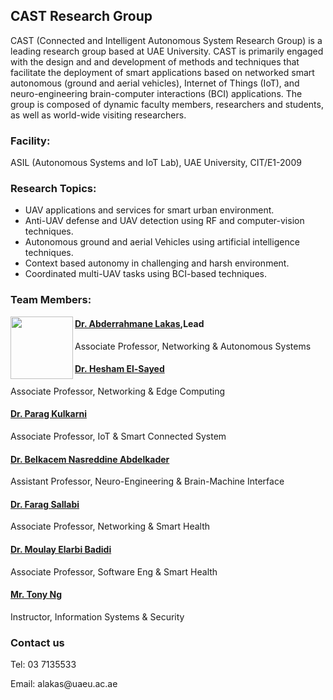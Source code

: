 ## CAST Research Group

CAST (Connected and Intelligent Autonomous System Research Group) is a leading research group based at UAE University. CAST is primarily engaged with the design and and development of methods and techniques that facilitate the deployment of smart applications based on networked smart autonomous (ground and aerial vehicles), Internet of Things (IoT), and neuro-engineering brain-computer interactions (BCI) applications. The group is composed of dynamic faculty members, researchers and students, as well as world-wide visiting researchers.



### Facility:
ASIL (Autonomous Systems and IoT Lab), UAE University, CIT/E1-2009




### Research Topics:

- UAV applications and services for smart urban environment.
- Anti-UAV defense and UAV detection using RF and computer-vision techniques.
- Autonomous ground and aerial Vehicles using artificial intelligence techniques.
- Context based autonomy in challenging and harsh environment.
- Coordinated multi-UAV tasks using BCI-based techniques.

### Team Members:
 
<img align="left" width="100" height="100" src="(https://user-images.githubusercontent.com/60743412/74016821-7edf7e00-49ac-11ea-85d5-278cfb1bb8ba.png)">

#### [Dr. Abderrahmane Lakas](https://cit.uaeu.ac.ae/en/departments/cne/profile.shtml?email=alakas@uaeu.ac.ae),Lead
Associate Professor, Networking & Autonomous Systems

#### [Dr. Hesham El-Sayed](https://cit.uaeu.ac.ae/en/departments/cne/profile.shtml?email=helsayed@uaeu.ac.ae)
Associate Professor, Networking & Edge Computing

#### [Dr. Parag Kulkarni](https://cit.uaeu.ac.ae/en/departments/cne/profile.shtml?email=parag@uaeu.ac.ae)
Associate Professor, IoT & Smart Connected System

#### [Dr. Belkacem Nasreddine Abdelkader](https://cit.uaeu.ac.ae/en/departments/cne/profile.shtml?email=belkacem@uaeu.ac.ae)
Assistant Professor, Neuro-Engineering & Brain-Machine Interface

#### [Dr. Farag Sallabi](https://cit.uaeu.ac.ae/en/departments/cne/profile.shtml?email=f.sallabi@uaeu.ac.ae)
Associate Professor, Networking & Smart Health

#### [Dr. Moulay Elarbi Badidi](https://cit.uaeu.ac.ae/en/departments/csse/profile.shtml?email=ebadidi@uaeu.ac.ae)
Associate Professor, Software Eng & Smart Health

#### [Mr. Tony Ng](https://cit.uaeu.ac.ae/en/departments/iss/profile.shtml?email=tonyng@uaeu.ac.ae)
Instructor, Information Systems & Security



### Contact us
<p> Tel: 03 7135533 </p>
<p> Email: alakas@uaeu.ac.ae </p>
